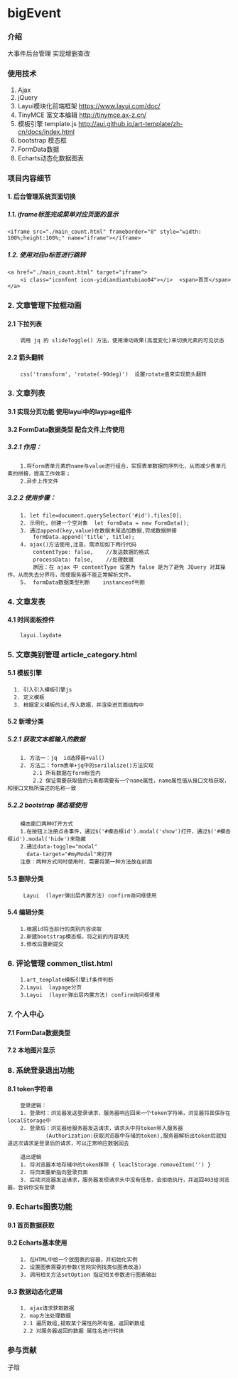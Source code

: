 # bigEvent

### 介绍
大事件后台管理 实现增删查改

### 使用技术
1. Ajax
2. jQuery
3. Layui模块化前端框架       https://www.layui.com/doc/ 
4. TinyMCE 富文本编辑	http://tinymce.ax-z.cn/
5. 模板引擎  template.js     http://aui.github.io/art-template/zh-cn/docs/index.html
6. bootstrap 模态框
7. FormData数据
8. Echarts动态化数据图表


### 项目内容细节

#### 1. 后台管理系统页面切换
##### 1.1. iframe标签完成菜单对应页面的显示
    <iframe src="./main_count.html" frameborder="0" style="width: 100%;height:100%;" name="iframe"></iframe>
##### 1.2. 使用对应a标签进行跳转
    <a href="./main_count.html" target="iframe">
		<i class="iconfont icon-yidiandiantubiao04"></i>  <span>首页</span> 
	</a>

### 2. 文章管理下拉框动画
####  2.1 下拉列表
        调用 jq 的 slideToggle() 方法，使用滑动效果(高度变化)来切换元素的可见状态
####  2.2 箭头翻转
        css('transform', 'rotate(-90deg)')  设置rotate值来实现箭头翻转

### 3. 文章列表
####  3.1 实现分页功能  使用layui中的laypage组件
####  3.2 FormData数据类型 配合文件上传使用
#####  3.2.1 作用：
        1.将form表单元素的name与value进行组合，实现表单数据的序列化，从而减少表单元素的拼接，提高工作效率；
        2.异步上传文件
#####  3.2.2 使用步骤：
        1. let file=document.querySelector('#id').files[0];
        2. 示例化，创建一个空对象  let formData = new FormData();
        3. 通过append(key,value)在数据末尾追加数据,完成数据拼接
            formData.append('title', title);
        4. ajax()方法使用,注意，需添加如下两行代码
            contentType: false,    //发送数据的格式
            processData: false,    //处理数据
            原因：在 ajax 中 contentType 设置为 false 是为了避免 JQuery 对其操作，从而失去分界符，而使服务器不能正常解析文件。
        5.  formData数据类型判断    instanceof判断

### 4. 文章发表
#### 4.1 时间面板控件  
        layui.laydate

### 5. 文章类别管理  article_category.html
#### 5.1 模板引擎
      1. 引入引入模板引擎js
      2. 定义模板
      3. 根据定义模板的id,传入数据，并渲染进页面结构中
#### 5.2 新增分类
##### 5.2.1 获取文本框输入的数据
        1. 方法一：jq  id选择器+val()
        2. 方法二：form表单+jq中的serilalize()方法实现
            2.1 所有数据在form标签内
            2.2 保证需要获取值的元素都需要有一个name属性，name属性值从接口文档获取，和接口文档所描述的名称一致
##### 5.2.2 bootstrap 模态框使用
        模态窗口两种打开方式
        1.在按钮上注册点击事件，通过$('#模态框id').modal('show')打开，通过$('#模态框id').modal('hide')来隐藏
        2.通过data-toggle="modal"
          data-target="#myModal"来打开
        注意：两种方式同时使用时，需要将第一种方法放在前面

#### 5.3 删除分类
         Layui  (layer弹出层内置方法) confirm询问框使用
#### 5.4 编辑分类
        1.根据id将当前行的类别内容读取
        2.新建bootstrap模态框，将之前的内容填充
        3.修改后重新提交

### 6. 评论管理  commen_tlist.html
        1.art_template模板引擎if条件判断
        2.Layui  laypage分页
        3.Layui  (layer弹出层内置方法) confirm询问框使用

### 7. 个人中心
#### 7.1 FormData数据类型
#### 7.2 本地图片显示  

### 8. 系统登录退出功能
#### 8.1 token字符串
        登录逻辑：
        1. 登录时：浏览器发送登录请求，服务器响应回来一个token字符串，浏览器将其保存在localStorage中       
        2. 登录后：浏览器给服务器发送请求，请求头中将token带入服务器
                (Authorization:获取浏览器中存储的token),服务器解析出token后就知道这次请求是登录后的请求，可以正常响应数据回去
        
        退出逻辑
        1. 将浏览器本地存储中的token移除 { loaclStorage.removeItem('') }
        2. 将页面重新指向登录页面
        3. 后续浏览器发送请求，服务器发现请求头中没有信息，会拒绝执行，并返回403给浏览器，告诉你没有登录

### 9. Echarts图表功能
#### 9.1 首页数据获取

#### 9.2 Echarts基本使用
        1. 在HTML中给一个放图表的容器，并初始化实例
        2. 设置图表需要的参数(官网实例找类似图表改造)
        3. 调用相关方法setOption 指定相关参数进行图表输出

#### 9.3 数据动态化逻辑
        1. ajax请求获取数据
        2. map方法处理数据
         2.1 遍历数组,提取某个属性的所有值，返回新数组 
         2.2 对服务器返回的数据 属性名进行转换
### 参与贡献
子晗





